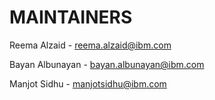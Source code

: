 # MAINTAINERS

Reema Alzaid - reema.alzaid@ibm.com

Bayan Albunayan - bayan.albunayan@ibm.com

Manjot Sidhu - manjotsidhu@ibm.com
